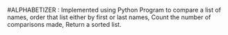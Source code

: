 #ALPHABETIZER : Implemented using Python
Program to compare a list of names,
order that list either by first or last names,
Count the number of comparisons made,
Return a sorted list.
